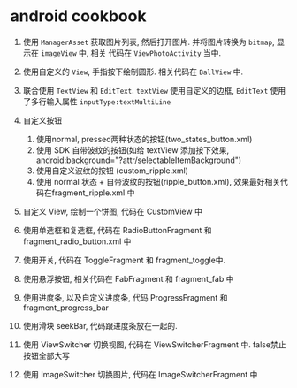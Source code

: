 # android cookbook

  1. 使用 `ManagerAsset` 获取图片列表, 然后打开图片. 并将图片转换为 `bitmap`, 显示在 `imageView` 中, 相关
  代码在 `ViewPhotoActivity` 当中.

  2. 使用自定义的 `View`, 手指按下绘制圆形. 相关代码在 `BallView` 中.

  3. 联合使用 `TextView` 和 `EditText`. `textView` 使用自定义的边框, `EditText` 使用了多行输入属性 `inputType:textMultiLine`

  4. 自定义按钮
        1. 使用normal, pressed两种状态的按钮(two_states_button.xml)
        2. 使用 SDK 自带波纹的按钮(如给 textView 添加按下效果, android:background="?attr/selectableItemBackground")
        3. 使用自定义波纹的按钮 (custom_ripple.xml)
        4. 使用 normal 状态 + 自带波纹的按钮(ripple_button.xml), 效果最好相关代码在fragment_ripple.xml 中

  5. 自定义 View, 绘制一个饼图, 代码在 CustomView 中

  6. 使用单选框和复选框, 代码在 RadioButtonFragment 和 fragment_radio_button.xml 中

  7. 使用开关, 代码在 ToggleFragment 和 fragment_toggle中.
 
  8. 使用悬浮按钮, 相关代码在 FabFragment 和 fragment_fab 中

  9. 使用进度条, 以及自定义进度条, 代码 ProgressFragment 和 fragment_progress_bar 

  10. 使用滑块 seekBar, 代码跟进度条放在一起的.

  11. 使用 ViewSwitcher 切换视图, 代码在 ViewSwitcherFragment 中. <item name="android:textAllCaps">false</item>禁止按钮全部大写
    
  12. 使用 ImageSwitcher 切换图片, 代码在 ImageSwitcherFragment 中